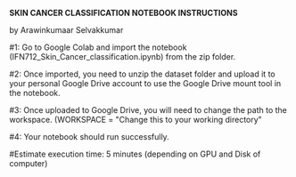 **SKIN CANCER CLASSIFICATION NOTEBOOK INSTRUCTIONS**

by Arawinkumaar Selvakkumar

#1: Go to Google Colab and import the notebook (IFN712_Skin_Cancer_classification.ipynb) from the zip folder.

#2: Once imported, you need to unzip the dataset folder and upload it to your personal Google Drive account to use the Google Drive mount tool in the notebook.

#3: Once uploaded to Google Drive, you will need to change the path to the workspace. (WORKSPACE = "Change this to your working directory"

#4: Your notebook should run successfully.

#Estimate execution time: 5 minutes (depending on GPU and Disk of computer)
